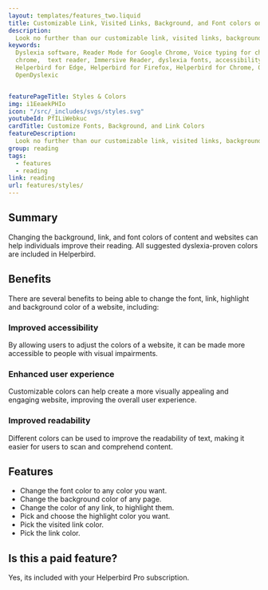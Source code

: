 ```yaml
---
layout: templates/features_two.liquid
title: Customizable Link, Visited Links, Background, and Font colors on any website 
description:
  Look no further than our customizable link, visited links, background, and font color options. Make any website work for you.
keywords:
  Dyslexia software, Reader Mode for Google Chrome, Voice typing for chrome, Text to speech for
  chrome,  text reader, Immersive Reader, dyslexia fonts, accessibility software, dyslexia software,
  Helperbird for Edge, Helperbird for Firefox, Helperbird for Chrome, Opendyslexic for Chrome,
  OpenDyslexic


featurePageTitle: Styles & Colors
img: i1EeaekPHIo
icon: "/src/_includes/svgs/styles.svg"
youtubeId: PfILiWebkuc
cardTitle: Customize Fonts, Background, and Link Colors
featureDescription:
  Look no further than our customizable link, visited links, background, and font color options. Make any website work for you.
group: reading
tags: 
  - features
  - reading
link: reading
url: features/styles/
---
```


## Summary
Changing the background, link, and font colors of content and websites can help individuals improve their reading. All suggested dyslexia-proven colors are included in Helperbird.
  
## Benefits

There are several benefits to being able to change the font, link, highlight and background color of a website, including:

### Improved accessibility
By allowing users to adjust the colors of a website, it can be made more accessible to people with visual impairments.

### Enhanced user experience
Customizable colors can help create a more visually appealing and engaging website, improving the overall user experience.

### Improved readability
Different colors can be used to improve the readability of text, making it easier for users to scan and comprehend content.

## Features

- Change the font color to any color you want.
- Change the background color of any page.
- Change the color of any link, to highlight them.
- Pick and choose the highlight color you want.
- Pick the visited link color.
- Pick the link color.

## Is this a paid feature?
Yes, its included with your Helperbird Pro subscription.
      













